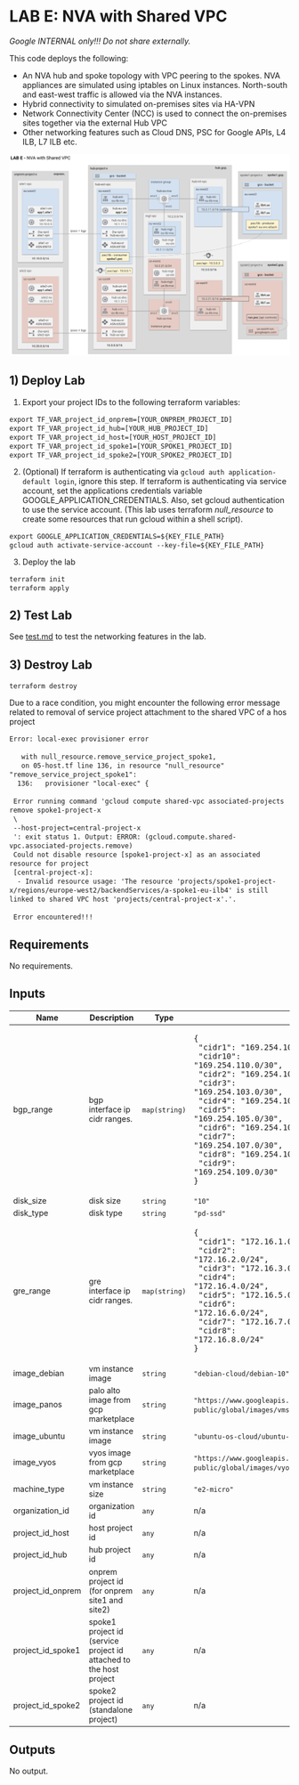 

# LAB E: NVA with Shared VPC
*Google INTERNAL only!!! Do not share externally.*

This code deploys the following:
- An NVA hub and spoke topology with VPC peering to the spokes. NVA appliances are simulated using iptables on Linux instances. North-south and east-west traffic is allowed via the NVA instances.
- Hybrid connectivity to simulated on-premises sites via HA-VPN
- Network Connectivity Center (NCC) is used to connect the on-premises sites together via the external Hub VPC
- Other networking features such as Cloud DNS, PSC for Google APIs, L4 ILB, L7 ILB etc.

![diagram](image.png "diagram")

## 1) Deploy Lab

1. Export your project IDs to the following terraform variables:
```
export TF_VAR_project_id_onprem=[YOUR_ONPREM_PROJECT_ID]
export TF_VAR_project_id_hub=[YOUR_HUB_PROJECT_ID]
export TF_VAR_project_id_host=[YOUR_HOST_PROJECT_ID]
export TF_VAR_project_id_spoke1=[YOUR_SPOKE1_PROJECT_ID]
export TF_VAR_project_id_spoke2=[YOUR_SPOKE2_PROJECT_ID]
```
2. (Optional) If terraform is authenticating via `gcloud auth application-default login`, ignore this step. If terraform is authenticating via service account, set the applications credentials variable GOOGLE_APPLICATION_CREDENTIALS. Also, set gcloud authentication to use the service account. (This lab uses terraform _null_resource_ to create some resources that run gcloud within a shell script).
```
export GOOGLE_APPLICATION_CREDENTIALS=${KEY_FILE_PATH}
gcloud auth activate-service-account --key-file=${KEY_FILE_PATH}
```
3. Deploy the lab
```
terraform init
terraform apply
```

## 2) Test Lab

See [test.md](docs/test.md) to test the networking features in the lab.

## 3) Destroy Lab

```
terraform destroy
```

Due to a race condition, you might encounter the following error message related to removal of service project attachment to the shared VPC of a hos project
```
Error: local-exec provisioner error

   with null_resource.remove_service_project_spoke1,
   on 05-host.tf line 136, in resource "null_resource" "remove_service_project_spoke1":
  136:   provisioner "local-exec" {

 Error running command 'gcloud compute shared-vpc associated-projects remove spoke1-project-x
 \
 --host-project=central-project-x
 ': exit status 1. Output: ERROR: (gcloud.compute.shared-vpc.associated-projects.remove)
 Could not disable resource [spoke1-project-x] as an associated resource for project
 [central-project-x]:
  - Invalid resource usage: 'The resource 'projects/spoke1-project-x/regions/europe-west2/backendServices/a-spoke1-eu-ilb4' is still linked to shared VPC host 'projects/central-project-x'.'.

 Error encountered!!!
```

## Requirements

No requirements.

## Inputs

| Name | Description | Type | Default | Required |
|------|-------------|------|---------|:--------:|
| bgp\_range | bgp interface ip cidr ranges. | `map(string)` | <pre>{<br>  "cidr1": "169.254.101.0/30",<br>  "cidr10": "169.254.110.0/30",<br>  "cidr2": "169.254.102.0/30",<br>  "cidr3": "169.254.103.0/30",<br>  "cidr4": "169.254.104.0/30",<br>  "cidr5": "169.254.105.0/30",<br>  "cidr6": "169.254.106.0/30",<br>  "cidr7": "169.254.107.0/30",<br>  "cidr8": "169.254.108.0/30",<br>  "cidr9": "169.254.109.0/30"<br>}</pre> | no |
| disk\_size | disk size | `string` | `"10"` | no |
| disk\_type | disk type | `string` | `"pd-ssd"` | no |
| gre\_range | gre interface ip cidr ranges. | `map(string)` | <pre>{<br>  "cidr1": "172.16.1.0/24",<br>  "cidr2": "172.16.2.0/24",<br>  "cidr3": "172.16.3.0/24",<br>  "cidr4": "172.16.4.0/24",<br>  "cidr5": "172.16.5.0/24",<br>  "cidr6": "172.16.6.0/24",<br>  "cidr7": "172.16.7.0/24",<br>  "cidr8": "172.16.8.0/24"<br>}</pre> | no |
| image\_debian | vm instance image | `string` | `"debian-cloud/debian-10"` | no |
| image\_panos | palo alto image from gcp marketplace | `string` | `"https://www.googleapis.com/compute/v1/projects/paloaltonetworksgcp-public/global/images/vmseries-bundle1-810"` | no |
| image\_ubuntu | vm instance image | `string` | `"ubuntu-os-cloud/ubuntu-1804-lts"` | no |
| image\_vyos | vyos image from gcp marketplace | `string` | `"https://www.googleapis.com/compute/v1/projects/sentrium-public/global/images/vyos-1-2-6-s1"` | no |
| machine\_type | vm instance size | `string` | `"e2-micro"` | no |
| organization\_id | organization id | `any` | n/a | yes |
| project\_id\_host | host project id | `any` | n/a | yes |
| project\_id\_hub | hub project id | `any` | n/a | yes |
| project\_id\_onprem | onprem project id (for onprem site1 and site2) | `any` | n/a | yes |
| project\_id\_spoke1 | spoke1 project id (service project id attached to the host project | `any` | n/a | yes |
| project\_id\_spoke2 | spoke2 project id (standalone project) | `any` | n/a | yes |

## Outputs

No output.
